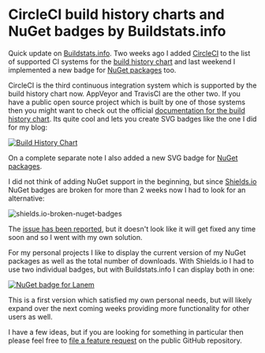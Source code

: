 ﻿<!--
    Tags: circleci nuget github svg
-->

# CircleCI build history charts and NuGet badges by Buildstats.info

Quick update on [Buildstats.info](https://buildstats.info/). Two weeks ago I added [CircleCI](https://circleci.com/) to the list of  supported CI systems for the [build history chart](https://github.com/dustinmoris/CI-BuildStats#build-history-chart) and last weekend I implemented a new badge for [NuGet packages](https://github.com/dustinmoris/CI-BuildStats#nuget-badge) too.

CircleCI is the third continuous integration system which is supported by the build history chart now. AppVeyor and TravisCI are the other two. If you have a public open source project which is built by one of those systems then you might want to check out the official [documentation for the build history chart](https://github.com/dustinmoris/CI-BuildStats). Its quite cool and lets you create SVG badges like the one I did for my blog:

<a href="https://ci.appveyor.com/project/dustinmoris/dustedcodes/history?branch=master" title="dusted.codes build history"><img src="https://buildstats.info/appveyor/chart/dustinmoris/dustedcodes?branch=master" alt="Build History Chart" /></a>

On a complete separate note I also added a new SVG badge for [NuGet packages](https://github.com/dustinmoris/CI-BuildStats#nuget-badge).

I did not think of adding NuGet support in the beginning, but since [Shields.io](http://shields.io/) NuGet badges are broken for more than 2 weeks now I had to look for an alternative:

<img src="https://storage.googleapis.com/dustedcodes/images/blog-posts/2016-02-29/25255668592_5362a02717_o.png" alt="shields.io-broken-nuget-badges" class="half-width">

The [issue has been reported](https://github.com/badges/shields/issues/655), but it doesn't look like it will get fixed any time soon and so I went with my own solution.

For my personal projects I like to display the current version of my NuGet packages as well as the total number of downloads. With Shields.io I had to use two individual badges, but with Buildstats.info I can display both in one:

<a href="https://www.nuget.org/packages/Lanem/" title="Lanem NuGet package"><img src="https://buildstats.info/nuget/lanem" alt="NuGet badge for Lanem" /></a>

This is a first version which satisfied my own personal needs, but will likely expand over the next coming weeks providing more functionality for other users as well.

I have a few ideas, but if you are looking for something in particular then please feel free to [file a feature request](https://github.com/dustinmoris/CI-BuildStats/issues) on the public GitHub repository.